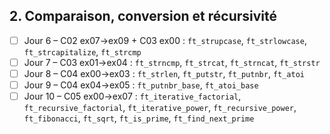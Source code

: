 ## 2. **Comparaison, conversion et récursivité**

* [ ] Jour 6 – C02 ex07→ex09 + C03 ex00 : `ft_strupcase`, `ft_strlowcase`, `ft_strcapitalize`, `ft_strcmp`
* [ ] Jour 7 – C03 ex01→ex04 : `ft_strncmp`, `ft_strcat`, `ft_strncat`, `ft_strstr`
* [ ] Jour 8 – C04 ex00→ex03 : `ft_strlen`, `ft_putstr`, `ft_putnbr`, `ft_atoi`
* [ ] Jour 9 – C04 ex04→ex05 : `ft_putnbr_base`, `ft_atoi_base`
* [ ] Jour 10 – C05 ex00→ex07 : `ft_iterative_factorial`, `ft_recursive_factorial`, `ft_iterative_power`, `ft_recursive_power`, `ft_fibonacci`, `ft_sqrt`, `ft_is_prime`, `ft_find_next_prime`
